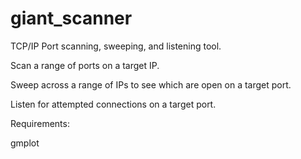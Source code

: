 # giant_scanner
TCP/IP Port scanning, sweeping, and listening tool.

Scan a range of ports on a target IP.

Sweep across a range of IPs to see which are open on a target port.

Listen for attempted connections on a target port.

Requirements: 

gmplot
